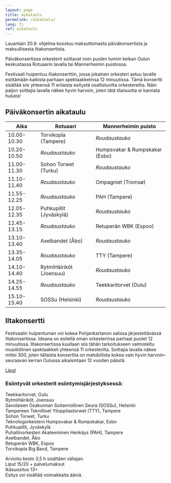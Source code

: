 ```yaml
---
layout: page
title: Aikataulu
permalink: /aikataulu/
lang: fi
ref: aikataulu
---
```

Lauantain 20.9. ohjelma koostuu maksuttomasta päiväkonsertista ja maksullisesta iltakonsertista.

Päiväkonsertissa orkesterit soittavat noin puolen tunnin keikan Oulun keskustassa Rotuaarin lavalla tai Mannerheimin puistossa.

Festivaali huipentuu iltakonserttiin, jossa jokainen orkesteri astuu lavalle esittämään
kaikista parhaan spektaakkelinsa 12 minuutissa. Tämä konsertti sisältää siis yhteensä 11 erilaista esitystä osallistuvilta orkestereilta. Näin paljon soittajia lavalla näkee hyvin harvoin, joten tätä tilaisuutta ei kannata hukata!

## Päiväkonsertin aikataulu

|Aika               | Rotuaari    | Mannerheimin puisto |
| ----              | ----------- | -----------         |
| 10.00-10.30       | Torvikopla (Tampere)          | *Roudaustauko*      |
| 10.20-10.50       | *Roudaustauko*        | Humpsvakar & Rumpskakar (Esbo) |
| 11.00-11.30       | Sohon Torwet (Turku)   | *Roudaustauko*   |
| 11.10-11.40       | *Roudaustauko*        | Ompagniet (Tromsø) |
| 11.55-12.25       | *Roudaustauko*        | PAH (Tampere)|
| 12.05-12.35       | Puhkupillit (Jyväskylä)       | *Roudaustauko*  |
| 12.45-13.15       | *Roudaustauko*   | Retuperän WBK (Espoo)|
| 13.10-13.40       | Axelbandet (Åbo)       | *Roudaustauko* |
| 13.35-14.05       | *Roudaustauko*   | TTY (Tampere)|
| 14.10-14.40       | RytmiHäiriköt (Joensuu)      | *Roudaustauko*  |
| 14.25-14.55       | *Roudaustauko*     | Teekkaritorvet (Oulu) |
| 15.10-15.40       | SOSSu (Helsinki)    | *Roudaustauko*  |

## Iltakonsertti

Festivaalin huipentuman voi kokea Pohjankartanon salissa järjestettävässä iltakonsertissa. Ideana on esitellä oman orkesterinsa parhaat puolet 12 minuutissa. Iltakonsertissa kuullaan siis tähän tarkoitukseen valmisteltu musiikillinen spektaakkeli yhteensä 11 orkesterilta. Soittajia lavalla näkee miltei 300, joten tällaista konserttia on mahdollista kokea vain hyvin harvoin–seuraavan kerran Oulussa aikaisintaan 12 vuoden päästä.

[Liput](https://puhallusfestivaali.fi/liput/)

### Esiintyvät orkesterit esiintymisjärjestyksessä:

Teekkaritorvet, Oulu <br>
RytmiHäiriköt, Joensuu <br>
Savolaisen Osakunnan Soitannollinen Seura (SOSSu), Helsinki <br>
Tampereen Teknilliset Ylioppilastorwet (TTY), Tampere<br>
Sohon Torwet, Turku<br>
Teknologorkestern Humpsvakar & Rumpskakar, Esbo <br>
Puhkupillit, Jyväskylä<br>
Puhallinorkesteri Akateeminen Henkäys (PAH), Tampere<br>
Axelbandet, Åbo<br>
Retuperän WBK, Espoo<br>
Torvikopla Big Band, Tampere<br>

Arvioitu kesto 3,5 h sisältäen väliajan.<br>
Liput 15/20 + palvelumaksut <br>
Ikäsuositus 13+<br>
Esitys voi sisältää voimakkaita ääniä.<br>
